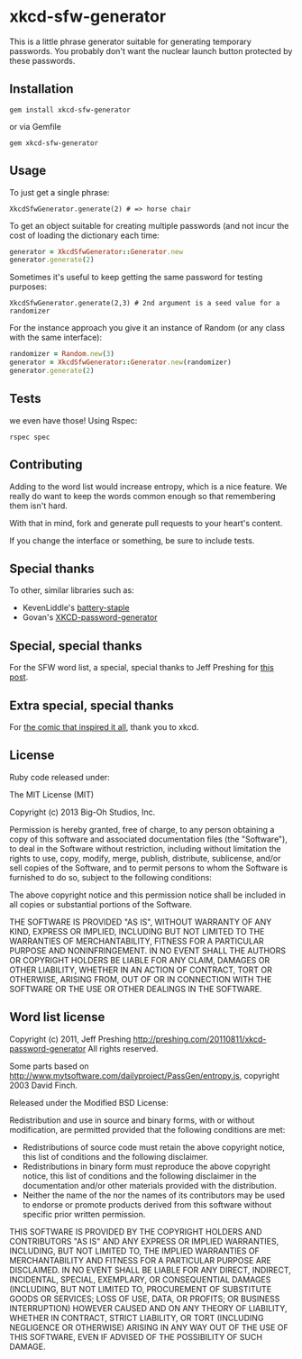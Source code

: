 # xkcd-sfw-generator

This is a little phrase generator suitable for generating temporary passwords.  You probably don't want the nuclear launch button protected by these passwords.

## Installation

`gem install xkcd-sfw-generator`

or via Gemfile

`gem xkcd-sfw-generator`

## Usage

To just get a single phrase:

`XkcdSfwGenerator.generate(2) # => horse chair`

To get an object suitable for creating multiple passwords (and not incur the cost of loading the dictionary each time: 

```ruby
generator = XkcdSfwGenerator::Generator.new
generator.generate(2)
```

Sometimes it's useful to keep getting the same password for testing purposes:

`XkcdSfwGenerator.generate(2,3) # 2nd argument is a seed value for a randomizer`

For the instance approach you give it an instance of Random (or any class with the same interface):

```ruby
randomizer = Random.new(3)
generator = XkcdSfwGenerator::Generator.new(randomizer)
generator.generate(2)
```

## Tests

we even have those!  Using Rspec:

`rspec spec`

## Contributing

Adding to the word list would increase entropy, which is a nice feature.  We really do want to keep the words common enough so that remembering them isn't hard.

With that in mind, fork and generate pull requests to your heart's content.

If you change the interface or something, be sure to include tests.

## Special thanks

To other, similar libraries such as:

* KevenLiddle's [battery-staple](https://github.com/KevinLiddle/battery-staple)
* Govan's [XKCD-password-generator](https://github.com/Govan/XKCD-password-generator)

## Special, special thanks

For the SFW word list, a special, special thanks to Jeff Preshing for [this post](http://preshing.com/20110811/xkcd-password-generator/).

## Extra special, special thanks

For [the comic that inspired it all](http://xkcd.com/936/), thank you to xkcd. 

## License

Ruby code released under:

The MIT License (MIT)

Copyright (c) 2013 Big-Oh Studios, Inc.

Permission is hereby granted, free of charge, to any person obtaining a copy
of this software and associated documentation files (the "Software"), to deal
in the Software without restriction, including without limitation the rights
to use, copy, modify, merge, publish, distribute, sublicense, and/or sell
copies of the Software, and to permit persons to whom the Software is
furnished to do so, subject to the following conditions:

The above copyright notice and this permission notice shall be included in
all copies or substantial portions of the Software.

THE SOFTWARE IS PROVIDED "AS IS", WITHOUT WARRANTY OF ANY KIND, EXPRESS OR
IMPLIED, INCLUDING BUT NOT LIMITED TO THE WARRANTIES OF MERCHANTABILITY,
FITNESS FOR A PARTICULAR PURPOSE AND NONINFRINGEMENT. IN NO EVENT SHALL THE
AUTHORS OR COPYRIGHT HOLDERS BE LIABLE FOR ANY CLAIM, DAMAGES OR OTHER
LIABILITY, WHETHER IN AN ACTION OF CONTRACT, TORT OR OTHERWISE, ARISING FROM,
OUT OF OR IN CONNECTION WITH THE SOFTWARE OR THE USE OR OTHER DEALINGS IN
THE SOFTWARE.

## Word list license

Copyright (c) 2011, Jeff Preshing
http://preshing.com/20110811/xkcd-password-generator
All rights reserved.

Some parts based on http://www.mytsoftware.com/dailyproject/PassGen/entropy.js, copyright 2003 David Finch.

Released under the Modified BSD License:

Redistribution and use in source and binary forms, with or without
modification, are permitted provided that the following conditions are met:
* Redistributions of source code must retain the above copyright notice, this list of conditions and the following disclaimer.
* Redistributions in binary form must reproduce the above copyright notice, this list of conditions and the following disclaimer in the documentation and/or other materials provided with the distribution.
* Neither the name of the <organization> nor the names of its contributors may be used to endorse or promote products derived from this software without specific prior written permission.

THIS SOFTWARE IS PROVIDED BY THE COPYRIGHT HOLDERS AND CONTRIBUTORS "AS IS" AND
ANY EXPRESS OR IMPLIED WARRANTIES, INCLUDING, BUT NOT LIMITED TO, THE IMPLIED
WARRANTIES OF MERCHANTABILITY AND FITNESS FOR A PARTICULAR PURPOSE ARE
DISCLAIMED. IN NO EVENT SHALL <COPYRIGHT HOLDER> BE LIABLE FOR ANY
DIRECT, INDIRECT, INCIDENTAL, SPECIAL, EXEMPLARY, OR CONSEQUENTIAL DAMAGES
(INCLUDING, BUT NOT LIMITED TO, PROCUREMENT OF SUBSTITUTE GOODS OR SERVICES;
LOSS OF USE, DATA, OR PROFITS; OR BUSINESS INTERRUPTION) HOWEVER CAUSED AND
ON ANY THEORY OF LIABILITY, WHETHER IN CONTRACT, STRICT LIABILITY, OR TORT
(INCLUDING NEGLIGENCE OR OTHERWISE) ARISING IN ANY WAY OUT OF THE USE OF THIS
SOFTWARE, EVEN IF ADVISED OF THE POSSIBILITY OF SUCH DAMAGE.
